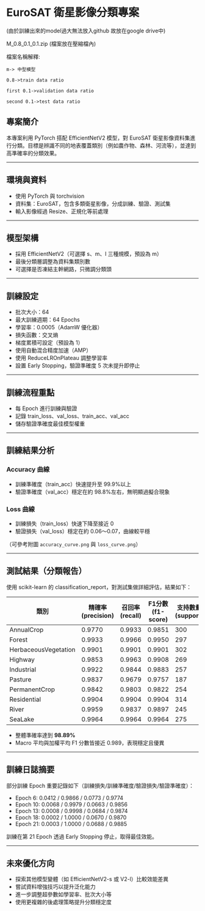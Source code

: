 # EuroSAT 衛星影像分類專案
  (由於訓練出來的model過大無法放入github 故放在google drive中)

  M_0.8_0.1_0.1.zip (檔案放在壓縮檔內)
  
  檔案名稱解釋:
  
    m-> 中型模型 
    
    0.8->train data ratio 
    
    first 0.1->validation data ratio
    
    second 0.1->test data ratio 

## 專案簡介

本專案利用 PyTorch 搭配 EfficientNetV2 模型，對 EuroSAT 衛星影像資料集進行分類。目標是辨識不同的地表覆蓋類別（例如農作物、森林、河流等），並達到高準確率的分類效果。

---

## 環境與資料

* 使用 PyTorch 與 torchvision
* 資料集：EuroSAT，包含多類衛星影像，分成訓練、驗證、測試集
* 輸入影像經過 Resize、正規化等前處理

---

## 模型架構

* 採用 EfficientNetV2（可選擇 s、m、l 三種規模，預設為 m）
* 最後分類層調整為資料集類別數
* 可選擇是否凍結主幹網路，只微調分類頭

---

## 訓練設定

* 批次大小：64
* 最大訓練週期：64 Epochs
* 學習率：0.0005（AdamW 優化器）
* 損失函數：交叉熵
* 梯度累積可設定（預設為 1）
* 使用自動混合精度加速（AMP）
* 使用 ReduceLROnPlateau 調整學習率
* 設置 Early Stopping，驗證準確度 5 次未提升即停止

---

## 訓練流程重點

* 每 Epoch 進行訓練與驗證
* 記錄 train\_loss、val\_loss、train\_acc、val\_acc
* 儲存驗證準確度最佳模型權重

---

## 訓練結果分析

### Accuracy 曲線

* 訓練準確度（train\_acc）快速提升至 99.9%以上
* 驗證準確度（val\_acc）穩定在約 98.8%左右，無明顯過擬合現象

### Loss 曲線

* 訓練損失（train\_loss）快速下降至接近 0
* 驗證損失（val\_loss）穩定在約 0.06～0.07，曲線較平穩

（可參考附圖 `accuracy_curve.png` 與 `loss_curve.png`）

---

## 測試結果（分類報告）

使用 scikit-learn 的 classification\_report，對測試集做詳細評估，結果如下：

| 類別                   | 精確率(precision) | 召回率(recall) | F1分數(f1-score) | 支持數量(support) |
| -------------------- | -------------- | ----------- | -------------- | ------------- |
| AnnualCrop           | 0.9770         | 0.9933      | 0.9851         | 300           |
| Forest               | 0.9933         | 0.9966      | 0.9950         | 297           |
| HerbaceousVegetation | 0.9901         | 0.9901      | 0.9901         | 302           |
| Highway              | 0.9853         | 0.9963      | 0.9908         | 269           |
| Industrial           | 0.9922         | 0.9844      | 0.9883         | 257           |
| Pasture              | 0.9837         | 0.9679      | 0.9757         | 187           |
| PermanentCrop        | 0.9842         | 0.9803      | 0.9822         | 254           |
| Residential          | 0.9904         | 0.9904      | 0.9904         | 314           |
| River                | 0.9959         | 0.9837      | 0.9897         | 245           |
| SeaLake              | 0.9964         | 0.9964      | 0.9964         | 275           |

* 整體準確率達到 **98.89%**
* Macro 平均與加權平均 F1 分數皆接近 0.989，表現穩定且優異

---

## 訓練日誌摘要

部分訓練 Epoch 重要記錄如下（訓練損失/訓練準確度/驗證損失/驗證準確度）：

* Epoch 6: 0.0412 / 0.9866 / 0.0773 / 0.9774
* Epoch 10: 0.0068 / 0.9979 / 0.0663 / 0.9856
* Epoch 13: 0.0008 / 0.9998 / 0.0684 / 0.9874
* Epoch 18: 0.0002 / 1.0000 / 0.0670 / 0.9870
* Epoch 21: 0.0003 / 1.0000 / 0.0688 / 0.9885

訓練在第 21 Epoch 透過 Early Stopping 停止，取得最佳效能。

---

## 未來優化方向

* 探索其他模型變體（如 EfficientNetV2-s 或 V2-l）比較效能差異
* 嘗試資料增強技巧以提升泛化能力
* 進一步調整超參數如學習率、批次大小等
* 使用更複雜的後處理策略提升分類穩定度
